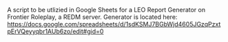 A script to be utlizied in Google Sheets for a LEO Report Generator on Frontier Roleplay, a REDM server.
Generator is located here: https://docs.google.com/spreadsheets/d/1sdKSMJ7BGbWjd4605JGzqPzxtpErVQeyyqbr1AUb6zo/edit#gid=0
